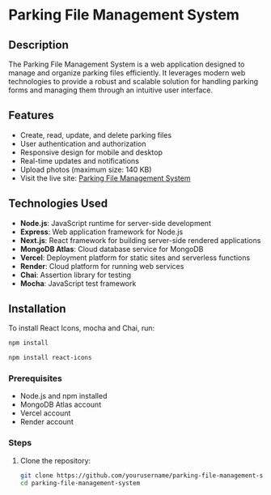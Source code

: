 # Parking File Management System

## Description
The Parking File Management System is a web application designed to manage and organize parking files efficiently. It leverages modern web technologies to provide a robust and scalable solution for handling parking forms and managing them through an intuitive user interface.

## Features
- Create, read, update, and delete parking files
- User authentication and authorization
- Responsive design for mobile and desktop
- Real-time updates and notifications
- Upload photos (maximum size: 140 KB)
- Visit the live site: [Parking File Management System](https://bs-fse-2025.vercel.app/)

## Technologies Used
- **Node.js**: JavaScript runtime for server-side development
- **Express**: Web application framework for Node.js
- **Next.js**: React framework for building server-side rendered applications
- **MongoDB Atlas**: Cloud database service for MongoDB
- **Vercel**: Deployment platform for static sites and serverless functions
- **Render**: Cloud platform for running web services
- **Chai**: Assertion library for testing
- **Mocha**: JavaScript test framework

## Installation
To install React Icons, mocha and Chai, run:
```bash
npm install
```
```bash
npm install react-icons 
```

### Prerequisites
- Node.js and npm installed
- MongoDB Atlas account
- Vercel account
- Render account
  

### Steps
1. Clone the repository:
   ```bash
   git clone https://github.com/yourusername/parking-file-management-system.git
   cd parking-file-management-system
